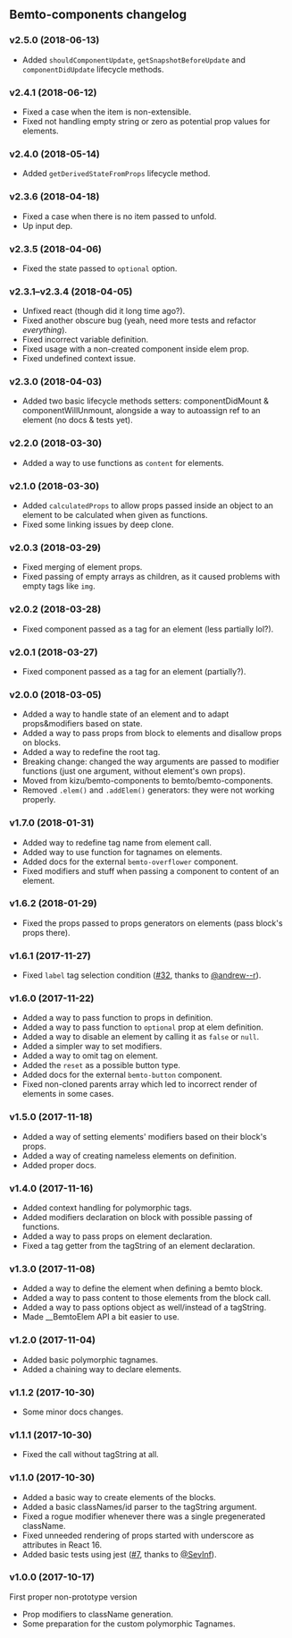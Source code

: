 ## Bemto-components changelog

### v2.5.0 (2018-06-13)

- Added `shouldComponentUpdate`, `getSnapshotBeforeUpdate` and `componentDidUpdate` lifecycle methods.

### v2.4.1 (2018-06-12)

- Fixed a case when the item is non-extensible.
- Fixed not handling empty string or zero as potential prop values for elements.

### v2.4.0 (2018-05-14)

- Added `getDerivedStateFromProps` lifecycle method.

### v2.3.6 (2018-04-18)

- Fixed a case when there is no item passed to unfold.
- Up input dep.

### v2.3.5 (2018-04-06)

- Fixed the state passed to `optional` option.

### v2.3.1–v2.3.4 (2018-04-05)

- Unfixed react (though did it long time ago?).
- Fixed another obscure bug (yeah, need more tests and refactor _everything_).
- Fixed incorrect variable definition.
- Fixed usage with a non-created component inside elem prop.
- Fixed undefined context issue.

### v2.3.0 (2018-04-03)

- Added two basic lifecycle methods setters: componentDidMount & componentWillUnmount, alongside a way to autoassign ref to an element (no docs & tests yet).

### v2.2.0 (2018-03-30)

- Added a way to use functions as `content` for elements.

### v2.1.0 (2018-03-30)

- Added `calculatedProps` to allow props passed inside an object to an element to be calculated when given as functions.
- Fixed some linking issues by deep clone.

### v2.0.3 (2018-03-29)

- Fixed merging of element props.
- Fixed passing of empty arrays as children, as it caused problems with empty tags like `img`.

### v2.0.2 (2018-03-28)

- Fixed component passed as a tag for an element (less partially lol?).

### v2.0.1 (2018-03-27)

- Fixed component passed as a tag for an element (partially?).

### v2.0.0 (2018-03-05)

- Added a way to handle state of an element and to adapt props&modifiers based on state.
- Added a way to pass props from block to elements and disallow props on blocks.
- Added a way to redefine the root tag.
- Breaking change: changed the way arguments are passed to modifier functions (just one argument, without element's own props).
- Moved from kizu/bemto-components to bemto/bemto-components.
- Removed `.elem()` and `.addElem()` generators: they were not working properly.

### v1.7.0 (2018-01-31)

- Added way to redefine tag name from element call.
- Added way to use function for tagnames on elements.
- Added docs for the external `bemto-overflower` component.
- Fixed modifiers and stuff when passing a component to content of an element.

### v1.6.2 (2018-01-29)

- Fixed the props passed to props generators on elements (pass block's props there).

### v1.6.1 (2017-11-27)

- Fixed `label` tag selection condition ([#32](https://github.com/bemto/bemto-components/pull/32), thanks to [@andrew--r](https://github.com/andrew--r)).

### v1.6.0 (2017-11-22)

- Added a way to pass function to props in definition.
- Added a way to pass function to `optional` prop at elem definition.
- Added a way to disable an element by calling it as `false` or `null`.
- Added a simpler way to set modifiers.
- Added a way to omit tag on element.
- Added the `reset` as a possible button type.
- Added docs for the external `bemto-button` component.
- Fixed non-cloned parents array which led to incorrect render of elements in some cases.

### v1.5.0 (2017-11-18)

- Added a way of setting elements' modifiers based on their block's props.
- Added a way of creating nameless elements on definition.
- Added proper docs.

### v1.4.0 (2017-11-16)

- Added context handling for polymorphic tags.
- Added modifiers declaration on block with possible passing of functions.
- Added a way to pass props on element declaration.
- Fixed a tag getter from the tagString of an element declaration.

### v1.3.0 (2017-11-08)

- Added a way to define the element when defining a bemto block.
- Added a way to pass content to those elements from the block call.
- Added a way to pass options object as well/instead of a tagString.
- Made __BemtoElem API a bit easier to use.

### v1.2.0 (2017-11-04)

- Added basic polymorphic tagnames.
- Added a chaining way to declare elements.

### v1.1.2 (2017-10-30)

- Some minor docs changes.

### v1.1.1 (2017-10-30)

- Fixed the call without tagString at all.

### v1.1.0 (2017-10-30)

- Added a basic way to create elements of the blocks.
- Added a basic classNames/id parser to the tagString argument.
- Fixed a rogue modifier whenever there was a single pregenerated className.
- Fixed unneeded rendering of props started with underscore as attributes in React 16.
- Added basic tests using jest ([#7](https://github.com/bemto/bemto-components/pull/7), thanks to [@SevInf](https://github.com/SevInf)).

### v1.0.0 (2017-10-17)

First proper non-prototype version

- Prop modifiers to className generation.
- Some preparation for the custom polymorphic Tagnames.
